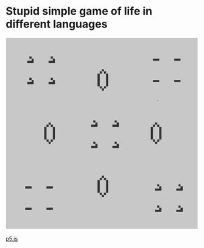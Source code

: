 # Stupid simple game of life in different languages

<img src="./assets/life-screenshot.png" alt="Screenshot form the game" width="800"/>

[p5.js](p5js/sketch.js)
